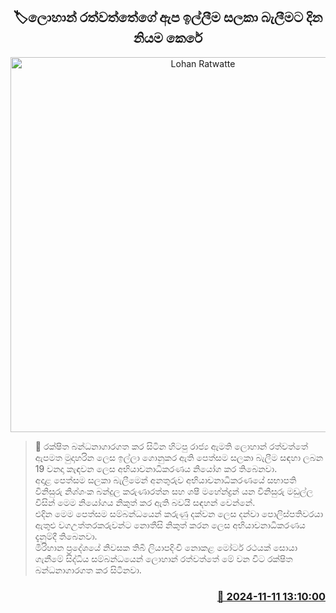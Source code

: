 <p align='center'><b><h2 align='center' title='Lohan Ratwatte's bail plea will be considered'>🏷ලොහාන් රත්වත්තේගේ ඇප ඉල්ලීම සලකා බැලීමට දින නියම කෙරේ</h2></b></p>
<p align='center'><img src='https://helakuru.sgp1.cdn.digitaloceanspaces.com/esana/images/lib/court-2[1].jpg' width='600' alt='Lohan Ratwatte's bail plea will be considered'></p>

>📝 රක්ෂිත බන්ධනාගාරගත කර සිටින හිටපු රාජ්‍ය ඇමති ලොහාන් රත්වත්තේ ඇපමත මුදාහරින ලෙස ඉල්ලා ගොනුකර ඇති පෙත්සම සලකා බැලීම සඳහා ලබන 19 වනදා කැඳවන ලෙස අභියාචනාධිකරණය නියෝග කර තිබෙනවා.<br>අදාළ පෙත්සම සලකා බැලීමෙන් අනතුරුව අභියාචනාධිකරණයේ සභාපති විනිසුරු නිශ්ශංක බන්දුල කරුණාරත්න සහ ශෂී මහේන්ද්‍රන් යන විනිසුරු මඩුල්ල විසින් මෙම නියෝගය නිකුත් කර ඇති බවයි සඳහන් වෙන්නේ.<br>එදින මෙම පෙත්සම සම්බන්ධයෙන් කරුණු දක්වන ලෙස දන්වා පොලිස්පතිවරයා ඇතුළු වගඋත්තරකරුවන්ට නොතීසි නිකුත් කරන ලෙස අභියාචනාධිකරණය දැනුම්දී තිබෙනවා.<br>මිරිහාන ප්‍රදේශයේ නිවසක තිබී ලියාපදිංචි නොකළ මෝටර් රථයක් සොයා ගැනීමේ සිද්ධිය සම්බන්ධයෙන් ලොහාන් රත්වත්තේ මේ වන විට රක්ෂිත බන්ධනාගාරගත කර සිටිනවා.<br>

<h3 align='right'><a href='https://www.helakuru.lk/esana/p/104916/'>📅 2024-11-11 13:10:00</a></h3>
